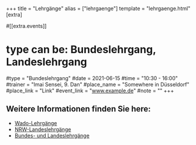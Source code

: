 +++
title = "Lehrgänge"
alias = ["lehrgaenge"]
template = "lehrgaenge.html"
[extra]

#[[extra.events]]
# type can be: Bundeslehrgang, Landeslehrgang
#type = "Bundeslehrgang"
#date = 2021-06-15
#time = "10:30 - 16:00"
#trainer = "Imai Sensei, 9. Dan"
#place_name = "Somewhere in Düsseldorf"
#place_link = "Link"
#event_link = "www.example.de"
#note = ""
+++

## Weitere Informationen finden Sie here:

* [Wado-Lehrgänge](https://www.wado-karate.de)
* [NRW-Landeslehrgänge](https://www.kdnw.de)
* [Bundes- und Landeslehrgänge](https://www.karate.de)
